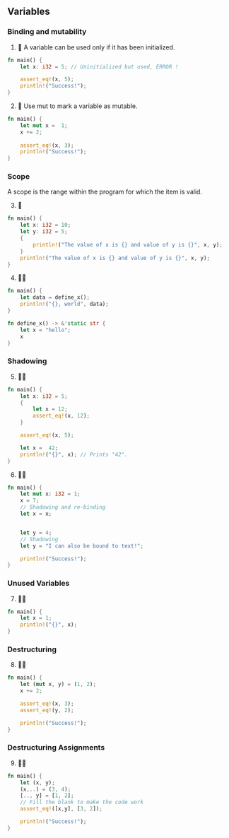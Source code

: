 ## Variables

### Binding and mutability

1. 🌟 A variable can be used only if it has been initialized.

```rust
fn main() {
    let x: i32 = 5; // Uninitialized but used, ERROR !

    assert_eq!(x, 5);
    println!("Success!");
}
```

2. 🌟 Use mut to mark a variable as mutable.

```rust
fn main() {
    let mut x =  1;
    x += 2; 
    
    assert_eq!(x, 3);
    println!("Success!");
}
```

### Scope
A scope is the range within the program for which the item is valid.

3. 🌟

```rust
fn main() {
    let x: i32 = 10;
    let y: i32 = 5;
    {
        println!("The value of x is {} and value of y is {}", x, y);
    }
    println!("The value of x is {} and value of y is {}", x, y); 
}
```

4. 🌟🌟

```rust
fn main() {
    let data = define_x();
    println!("{}, world", data); 
}

fn define_x() -> &'static str {
    let x = "hello";
    x
}
```

### Shadowing

5. 🌟🌟

```rust
fn main() {
    let x: i32 = 5;
    {
        let x = 12;
        assert_eq!(x, 12);
    }

    assert_eq!(x, 5);

    let x =  42;
    println!("{}", x); // Prints "42".
}
```

6. 🌟🌟

```rust
fn main() {
    let mut x: i32 = 1;
    x = 7;
    // Shadowing and re-binding
    let x = x; 


    let y = 4;
    // Shadowing
    let y = "I can also be bound to text!"; 

    println!("Success!");
}
```

### Unused Variables

7. 🌟🌟

```rust
fn main() {
    let x = 1; 
    println!("{}", x);
}
```

### Destructuring

8. 🌟🌟

```rust
fn main() {
    let (mut x, y) = (1, 2);
    x += 2;

    assert_eq!(x, 3);
    assert_eq!(y, 2);

    println!("Success!");
}
```

### Destructuring Assignments

9. 🌟🌟

```rust
fn main() {
    let (x, y);
    (x,..) = (3, 4);
    [.., y] = [1, 2];
    // Fill the blank to make the code work
    assert_eq!([x,y], [3, 2]);

    println!("Success!");
} 
```